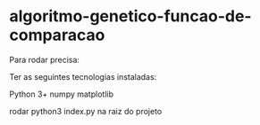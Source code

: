 # algoritmo-genetico-funcao-de-comparacao

Para rodar precisa:

Ter as seguintes tecnologias instaladas:

Python 3+
numpy
matplotlib

rodar python3 index.py na raiz do projeto
